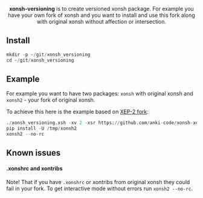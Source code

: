 <p align="center">
<b>xonsh-versioning</b> is to create versioned xonsh package. For example you have your own fork of xonsh 
and you want to install and use this fork along with original xonsh without affection or intersection.
</p>

## Install
```python
mkdir -p ~/git/xonsh_versioning
cd ~/git/xonsh_versioning
```

## Example
For example you want to have two packages: `xonsh` with original xonsh and `xonsh2` - your fork of original xonsh. 

To achieve this here is the example based on [XEP-2 fork](https://github.com/anki-code/xonsh-xep-2): 
```python
./xonsh_versioning.xsh -xv 2 -xsr https://github.com/anki-code/xonsh-xep-2 -xtd /tmp/xonsh2 -f
pip install -U /tmp/xonsh2
xonsh2 --no-rc
```

## Known issues

#### .xonshrc and xontribs

Note! That if you have `.xonshrc` or xontribs from original xonsh they could fail in your fork.
To get interactive mode without errors run `xonsh2 --no-rc`. 


